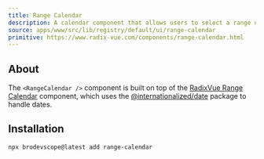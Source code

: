 ```yaml
---
title: Range Calendar
description: A calendar component that allows users to select a range of dates.
source: apps/www/src/lib/registry/default/ui/range-calendar
primitive: https://www.radix-vue.com/components/range-calendar.html
---
```


<ComponentPreview name="RangeCalendarDemo" />

## About

The `<RangeCalendar />` component is built on top of the [RadixVue Range Calendar](https://www.bits-ui.com/docs/components/range-calendar) component, which uses the [@internationalized/date](https://react-spectrum.adobe.com/internationalized/date/index.html) package to handle dates.

## Installation

```bash
npx brodevscope@latest add range-calendar
```
